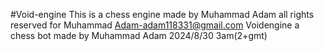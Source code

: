 #Void-engine
This is a chess engine made by Muhammad Adam
all rights reserved for Muhammad Adam-adam118331@gmail.com
Voidengine a chess bot made by Muhammad Adam 
2024/8/30
3am(2+gmt)
